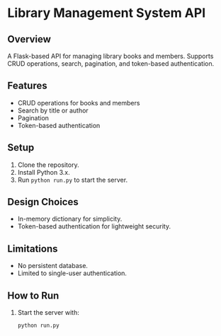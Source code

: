 # Library Management System API

## Overview
A Flask-based API for managing library books and members. Supports CRUD operations, search, pagination, and token-based authentication.

## Features
- CRUD operations for books and members
- Search by title or author
- Pagination
- Token-based authentication

## Setup
1. Clone the repository.
2. Install Python 3.x.
3. Run `python run.py` to start the server.

## Design Choices
- In-memory dictionary for simplicity.
- Token-based authentication for lightweight security.

## Limitations
- No persistent database.
- Limited to single-user authentication.

## How to Run
1. Start the server with:
   ```bash
   python run.py
